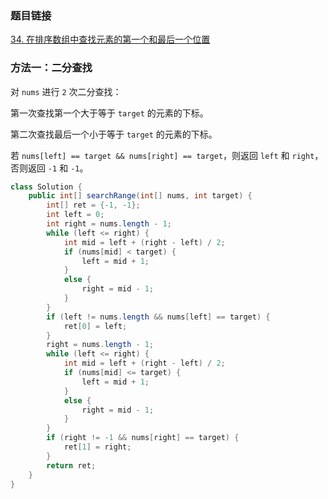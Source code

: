 ### 题目链接
[34. 在排序数组中查找元素的第一个和最后一个位置](https://leetcode.cn/problems/find-first-and-last-position-of-element-in-sorted-array)

### 方法一：二分查找
对 `nums` 进行 `2` 次二分查找：

第一次查找第一个大于等于 `target` 的元素的下标。

第二次查找最后一个小于等于 `target` 的元素的下标。

若 `nums[left] == target && nums[right] == target`，则返回 `left` 和 `right`，否则返回 `-1` 和 `-1`。

```Java
class Solution {
    public int[] searchRange(int[] nums, int target) {
        int[] ret = {-1, -1};
        int left = 0;
        int right = nums.length - 1;
        while (left <= right) {
            int mid = left + (right - left) / 2;
            if (nums[mid] < target) {
                left = mid + 1;
            }
            else {
                right = mid - 1;
            }
        }
        if (left != nums.length && nums[left] == target) {
            ret[0] = left;
        }
        right = nums.length - 1;
        while (left <= right) {
            int mid = left + (right - left) / 2;
            if (nums[mid] <= target) {
                left = mid + 1;
            }
            else {
                right = mid - 1;
            }
        }
        if (right != -1 && nums[right] == target) {
            ret[1] = right;
        }
        return ret;
    }
}
```
